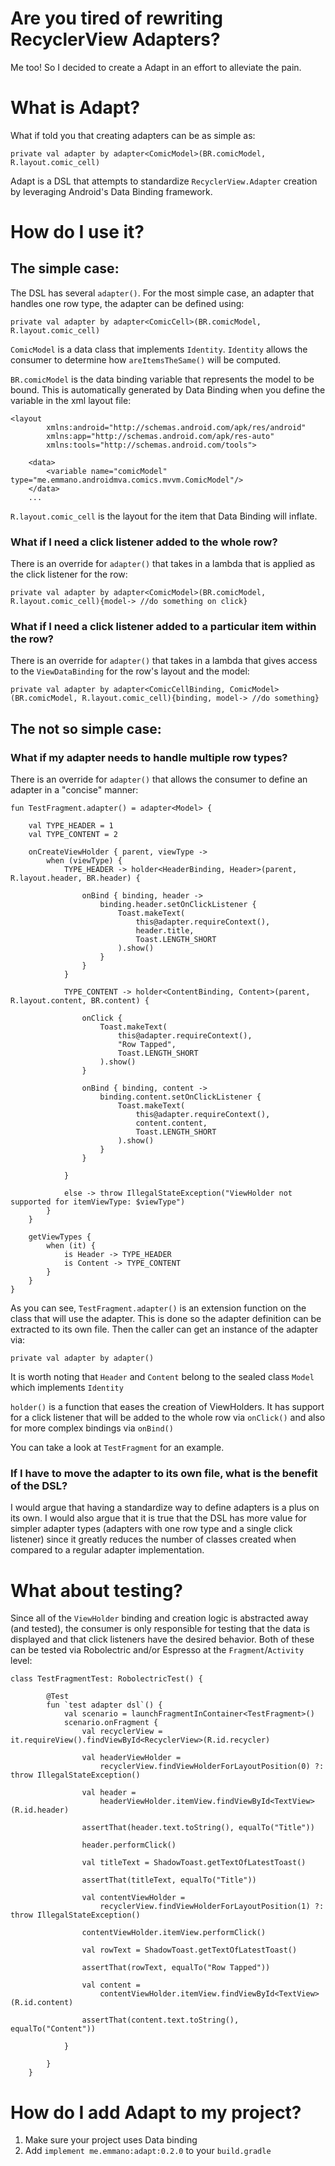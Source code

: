 # Are you tired of rewriting RecyclerView Adapters?
Me too! So I decided to create a Adapt in an effort to alleviate the pain.

# What is Adapt?
What if told you that creating adapters can be as simple as:

`private val adapter by adapter<ComicModel>(BR.comicModel, R.layout.comic_cell)`

Adapt is a DSL that attempts to standardize `RecyclerView.Adapter` creation by leveraging Android's
Data Binding framework.

# How do I use it?

## The simple case:

The DSL has several `adapter()`. For the most simple case, an adapter that handles one row type, the adapter can be defined using:

`private val adapter by adapter<ComicCell>(BR.comicModel, R.layout.comic_cell)`

`ComicModel` is a data class that implements `Identity`. `Identity` allows the consumer to determine how `areItemsTheSame()` will be computed.

`BR.comicModel` is the data binding variable that represents the model to be bound. This is automatically generated by Data Binding when you define the variable in the xml layout file:

```
<layout
        xmlns:android="http://schemas.android.com/apk/res/android"
        xmlns:app="http://schemas.android.com/apk/res-auto"
        xmlns:tools="http://schemas.android.com/tools">

    <data>
        <variable name="comicModel" type="me.emmano.androidmva.comics.mvvm.ComicModel"/>
    </data>
    ...
```

`R.layout.comic_cell` is the layout for the item that Data Binding will inflate.

### What if I need a click listener added to the whole row?

There is an override for `adapter()` that takes in a lambda that is applied as the click listener for the row:

`private val adapter by adapter<ComicModel>(BR.comicModel, R.layout.comic_cell){model-> //do something on click}`

### What if I need a click listener added to a particular item within the row?
There is an override for `adapter()` that takes in a lambda that gives access to the `ViewDataBinding` for the row's layout and the model:

`private val adapter by adapter<ComicCellBinding, ComicModel>(BR.comicModel, R.layout.comic_cell){binding, model-> //do something}`

## The not so simple case:
### What if my adapter needs to handle multiple row types?
There is an override for `adapter()` that allows the consumer to define an adapter in a "concise" manner:


```
fun TestFragment.adapter() = adapter<Model> {

    val TYPE_HEADER = 1
    val TYPE_CONTENT = 2

    onCreateViewHolder { parent, viewType ->
        when (viewType) {
            TYPE_HEADER -> holder<HeaderBinding, Header>(parent, R.layout.header, BR.header) {

                onBind { binding, header ->
                    binding.header.setOnClickListener {
                        Toast.makeText(
                            this@adapter.requireContext(),
                            header.title,
                            Toast.LENGTH_SHORT
                        ).show()
                    }
                }
            }

            TYPE_CONTENT -> holder<ContentBinding, Content>(parent, R.layout.content, BR.content) {

                onClick {
                    Toast.makeText(
                        this@adapter.requireContext(),
                        "Row Tapped",
                        Toast.LENGTH_SHORT
                    ).show()
                }

                onBind { binding, content ->
                    binding.content.setOnClickListener {
                        Toast.makeText(
                            this@adapter.requireContext(),
                            content.content,
                            Toast.LENGTH_SHORT
                        ).show()
                    }
                }

            }

            else -> throw IllegalStateException("ViewHolder not supported for itemViewType: $viewType")
        }
    }

    getViewTypes {
        when (it) {
            is Header -> TYPE_HEADER
            is Content -> TYPE_CONTENT
        }
    }
}
```
As you can see, `TestFragment.adapter()` is an extension function on the class that will use the adapter. This is done so the adapter definition can be extracted to its own file. Then the caller can get an instance of the adapter via:

`private val adapter by adapter()`

It is worth noting that `Header` and `Content` belong to the sealed class `Model` which implements `Identity`

`holder()` is a function that eases the creation of ViewHolders. It has support for a click listener that will be added to the whole row via `onClick()` and also for more complex bindings via `onBind()`

You can take a look at `TestFragment` for an example.

### If I have to move the adapter to its own file, what is the benefit of the DSL?
I would argue that having a standardize way to define adapters is a plus on its own. I would also argue
that it is true that the DSL has more value for simpler adapter types (adapters with one row type and a single click listener) since it greatly reduces the number of classes created when compared to a regular adapter implementation.


# What about testing?
Since all of the `ViewHolder` binding and creation logic is abstracted away (and tested), the consumer is only responsible for testing that the data is displayed and that click listeners have the desired behavior. Both of these can be tested via Robolectric and/or Espresso at the `Fragment`/`Activity` level:

```
class TestFragmentTest: RobolectricTest() {

        @Test
        fun `test adapter dsl`() {
            val scenario = launchFragmentInContainer<TestFragment>()
            scenario.onFragment {
                val recyclerView = it.requireView().findViewById<RecyclerView>(R.id.recycler)

                val headerViewHolder =
                    recyclerView.findViewHolderForLayoutPosition(0) ?: throw IllegalStateException()

                val header =
                    headerViewHolder.itemView.findViewById<TextView>(R.id.header)

                assertThat(header.text.toString(), equalTo("Title"))

                header.performClick()

                val titleText = ShadowToast.getTextOfLatestToast()

                assertThat(titleText, equalTo("Title"))

                val contentViewHolder =
                    recyclerView.findViewHolderForLayoutPosition(1) ?: throw IllegalStateException()

                contentViewHolder.itemView.performClick()

                val rowText = ShadowToast.getTextOfLatestToast()

                assertThat(rowText, equalTo("Row Tapped"))

                val content =
                    contentViewHolder.itemView.findViewById<TextView>(R.id.content)

                assertThat(content.text.toString(), equalTo("Content"))

            }

        }
    }
```

# How do I add Adapt to my project?
1. Make sure your project uses Data binding
2. Add `implement me.emmano:adapt:0.2.0` to your `build.gradle`
